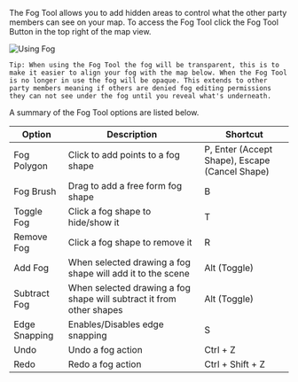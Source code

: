 The Fog Tool allows you to add hidden areas to control what the other party members can see on your map. To access the Fog Tool click the Fog Tool Button in the top right of the map view.

![Using Fog](usingFog)

`Tip: When using the Fog Tool the fog will be transparent, this is to make it easier to align your fog with the map below. When the Fog Tool is no longer in use the fog will be opaque. This extends to other party members meaning if others are denied fog editing permissions they can not see under the fog until you reveal what's underneath.`

A summary of the Fog Tool options are listed below.

| Option        | Description                                                          | Shortcut                                       |
| ------------- | -------------------------------------------------------------------- | ---------------------------------------------- |
| Fog Polygon   | Click to add points to a fog shape                                   | P, Enter (Accept Shape), Escape (Cancel Shape) |
| Fog Brush     | Drag to add a free form fog shape                                    | B                                              |
| Toggle Fog    | Click a fog shape to hide/show it                                    | T                                              |
| Remove Fog    | Click a fog shape to remove it                                       | R                                              |
| Add Fog       | When selected drawing a fog shape will add it to the scene           | Alt (Toggle)                                   |
| Subtract Fog  | When selected drawing a fog shape will subtract it from other shapes | Alt (Toggle)                                   |
| Edge Snapping | Enables/Disables edge snapping                                       | S                                              |
| Undo          | Undo a fog action                                                    | Ctrl + Z                                       |
| Redo          | Redo a fog action                                                    | Ctrl + Shift + Z                               |
